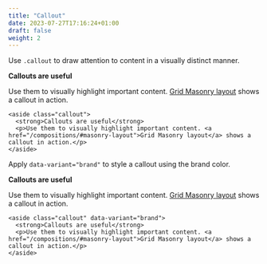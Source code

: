 ```yaml
---
title: "Callout"
date: 2023-07-27T17:16:24+01:00
draft: false
weight: 2
---
```


Use `.callout` to draw attention to content in a visually distinct manner.

<aside class="callout">
  <strong>Callouts are useful</strong>
  <p>Use them to visually highlight important content. 
  <a href="/compositions/#masonry-layout">Grid Masonry layout</a> shows a callout in action.</p>
</aside>

```
<aside class="callout">
  <strong>Callouts are useful</strong>
  <p>Use them to visually highlight important content. <a href="/compositions/#masonry-layout">Grid Masonry layout</a> shows a callout in action.</p>
</aside>
```

Apply `data-variant="brand"` to style a callout using the brand color.

<aside class="callout" data-variant="brand">
  <strong>Callouts are useful</strong>
  <p>Use them to visually highlight important content. <a href="/compositions/#masonry-layout">Grid Masonry layout</a> shows a callout in action.</p>
</aside>

```
<aside class="callout" data-variant="brand">
  <strong>Callouts are useful</strong>
  <p>Use them to visually highlight important content. <a href="/compositions/#masonry-layout">Grid Masonry layout</a> shows a callout in action.</p>
</aside>
```

